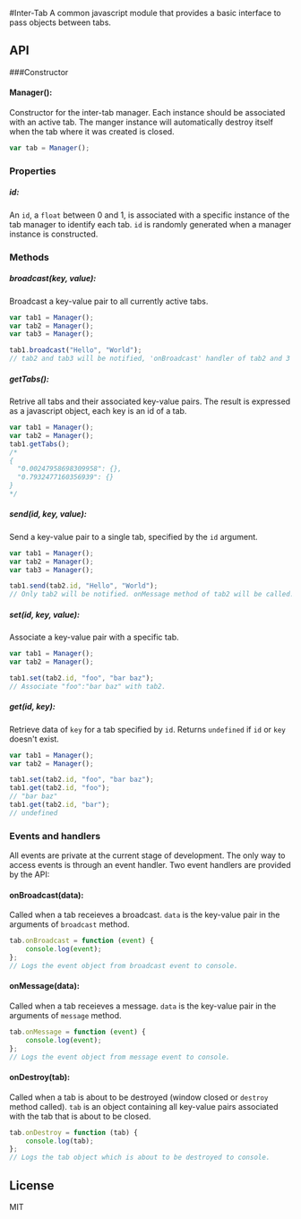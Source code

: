 #Inter-Tab
A common javascript module that provides a basic interface to pass objects between tabs.

## API

###Constructor
#### Manager():
  Constructor for the inter-tab manager. Each instance should be associated with an active tab. The manger instance will automatically destroy itself when the tab where it was created is closed.
```js
var tab = Manager();
```

### Properties
##### id:
An `id`, a `float` between 0 and 1, is associated with a specific instance of the tab manager to identify each tab. `id` is randomly generated when a manager instance is constructed.

### Methods

##### broadcast(key, value):

  Broadcast a key-value pair to all currently active tabs.

```js
var tab1 = Manager();
var tab2 = Manager();
var tab3 = Manager();

tab1.broadcast("Hello", "World");
// tab2 and tab3 will be notified, 'onBroadcast' handler of tab2 and 3 will be called.
```

##### getTabs():

  Retrive all tabs and their associated key-value pairs. The result is expressed as a javascript object, each key is an id of a tab.
```js
var tab1 = Manager();
var tab2 = Manager();
tab1.getTabs();
/*
{
  "0.00247958698309958": {},
  "0.7932477160356939": {}
}
*/
```

##### send(id, key, value):

  Send a key-value pair to a single tab, specified by the `id` argument.
```js
var tab1 = Manager();
var tab2 = Manager();
var tab3 = Manager();

tab1.send(tab2.id, "Hello", "World");
// Only tab2 will be notified. onMessage method of tab2 will be called.
```

##### set(id, key, value):

  Associate a key-value pair with a specific tab.
```js
var tab1 = Manager();
var tab2 = Manager();

tab1.set(tab2.id, "foo", "bar baz");
// Associate "foo":"bar baz" with tab2.
```

##### get(id, key):

  Retrieve data of `key` for a tab specified by `id`. Returns `undefined` if `id` or `key` doesn't exist.
```js
var tab1 = Manager();
var tab2 = Manager();

tab1.set(tab2.id, "foo", "bar baz");
tab1.get(tab2.id, "foo");
// "bar baz"
tab1.get(tab2.id, "bar");
// undefined
```

### Events and handlers
All events are private at the current stage of development. The only way to access events is through an event handler. Two event handlers are provided by the API:

#### onBroadcast(data):
Called when a tab receieves a broadcast. `data` is the key-value pair in the arguments of `broadcast` method.
```js
tab.onBroadcast = function (event) {
    console.log(event);
};
// Logs the event object from broadcast event to console.
```
#### onMessage(data):
Called when a tab receieves a message. `data` is the key-value pair in the arguments of `message` method.
```js
tab.onMessage = function (event) {
    console.log(event);
};
// Logs the event object from message event to console.
```
#### onDestroy(tab):
Called when a tab is about to be destroyed (window closed or `destroy` method called). `tab` is an object containing all key-value pairs associated with the tab that is about to be closed.
```js
tab.onDestroy = function (tab) {
    console.log(tab);
};
// Logs the tab object which is about to be destroyed to console.
```

## License

MIT
